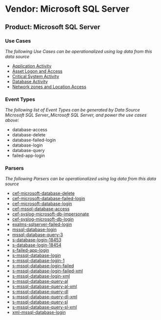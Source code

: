 Vendor: Microsoft SQL Server
============================
Product: Microsoft SQL Server
-----------------------------

### Use Cases

_The following Use Cases can be operationalized using log data from this data source_

* [Application Activity](../UseCases/usecase_application_activity.md)
* [Asset Logon and Access](../UseCases/usecase_asset_logon_and_access.md)
* [Critical System Activity](../UseCases/usecase_critical_system_activity.md)
* [Database Activity](../UseCases/usecase_database_activity.md)
* [Network zones and Location Access](../UseCases/usecase_network_zones_and_location_access.md)


### Event Types

_The following list of Event Types can be generated by Data Source Microsoft SQL Server_Microsoft SQL Server, and power the use cases above:_

- database-access
- database-delete
- database-failed-login
- database-login
- database-query
- failed-app-login


### Parsers

_The following Parsers can be operationalized using log data from this data source_

* [cef-microsoft-database-delete](../Parsers/parserContent_cef-microsoft-database-delete.md)
* [cef-microsoft-database-failed-login](../Parsers/parserContent_cef-microsoft-database-failed-login.md)
* [cef-microsoft-database-login](../Parsers/parserContent_cef-microsoft-database-login.md)
* [cef-mssql-database-access](../Parsers/parserContent_cef-mssql-database-access.md)
* [cef-syslog-microsoft-db-impersonate](../Parsers/parserContent_cef-syslog-microsoft-db-impersonate.md)
* [cef-syslog-microsoft-db-login](../Parsers/parserContent_cef-syslog-microsoft-db-login.md)
* [exalms-sqlserver-failed-login](../Parsers/parserContent_exalms-sqlserver-failed-login.md)
* [mssql-database-login](../Parsers/parserContent_mssql-database-login.md)
* [mssql-database-query-3](../Parsers/parserContent_mssql-database-query-3.md)
* [s-database-login-18453](../Parsers/parserContent_s-database-login-18453.md)
* [s-database-login-18454](../Parsers/parserContent_s-database-login-18454.md)
* [s-failed-app-login](../Parsers/parserContent_s-failed-app-login.md)
* [s-mssql-database-login](../Parsers/parserContent_s-mssql-database-login.md)
* [s-mssql-database-login-1](../Parsers/parserContent_s-mssql-database-login-1.md)
* [s-mssql-database-login-failed](../Parsers/parserContent_s-mssql-database-login-failed.md)
* [s-mssql-database-login-failed-xml](../Parsers/parserContent_s-mssql-database-login-failed-xml.md)
* [s-mssql-database-login-xml](../Parsers/parserContent_s-mssql-database-login-xml.md)
* [s-mssql-database-query-al](../Parsers/parserContent_s-mssql-database-query-al.md)
* [s-mssql-database-query-al-xml](../Parsers/parserContent_s-mssql-database-query-al-xml.md)
* [s-mssql-database-query-dl](../Parsers/parserContent_s-mssql-database-query-dl.md)
* [s-mssql-database-query-dl-xml](../Parsers/parserContent_s-mssql-database-query-dl-xml.md)
* [s-mssql-database-query-sl](../Parsers/parserContent_s-mssql-database-query-sl.md)
* [s-mssql-database-query-sl-xml](../Parsers/parserContent_s-mssql-database-query-sl-xml.md)
* [xml-mssql-database-login](../Parsers/parserContent_xml-mssql-database-login.md)
